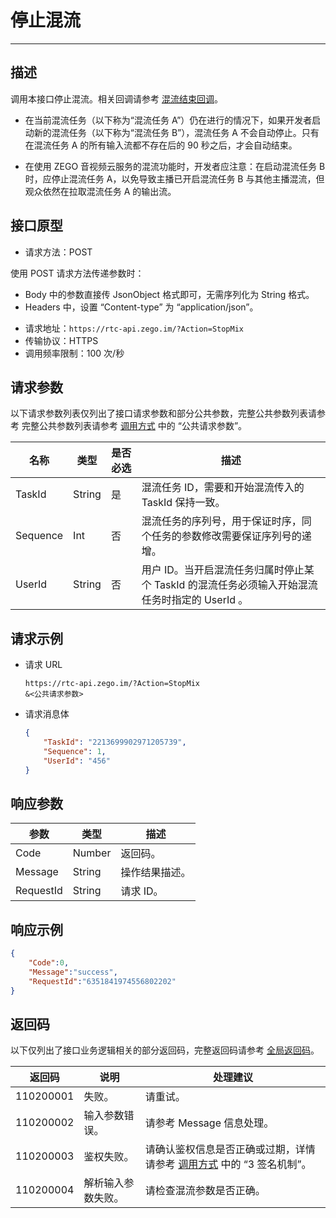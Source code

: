 # 停止混流

---

## 描述

调用本接口停止混流。相关回调请参考 [混流结束回调](https://doc-zh.zego.im/article/19684)。

<Warning title="注意">



- 在当前混流任务（以下称为“混流任务 A”）仍在进行的情况下，如果开发者启动新的混流任务（以下称为“混流任务 B”），混流任务 A 不会自动停止。只有在混流任务 A 的所有输入流都不存在后的 90 秒之后，才会自动结束。

- 在使用 ZEGO 音视频云服务的混流功能时，开发者应注意：在启动混流任务 B 时，应停止混流任务 A，以免导致主播已开启混流任务 B 与其他主播混流，但观众依然在拉取混流任务 A 的输出流。

</Warning>



## 接口原型

- 请求方法：POST

<Note title="说明">


  使用 POST 请求方法传递参数时：
   - Body 中的参数直接传 JsonObject 格式即可，无需序列化为 String 格式。
   - Headers 中，设置 “Content-type” 为 “application/json”。
  
</Note>




- 请求地址：`https://rtc-api.zego.im/?Action=StopMix`
- 传输协议：HTTPS
- 调用频率限制：100 次/秒



## 请求参数

以下请求参数列表仅列出了接口请求参数和部分公共参数，完整公共参数列表请参考 完整公共参数列表请参考 [调用方式](/real-time-voice-server/api-reference/accessing-server-apis#公共请求参数) 中的 “公共请求参数”。


<table>

<thead>
  <tr>
    <th>名称<br /></th>
    <th>类型<br /></th>
    <th>是否必选</th>
    <th>描述</th>
  </tr>
</thead>
<tbody>
  <tr>
    <td>TaskId</td>
    <td>String</td>
    <td>是</td>
    <td>混流任务 ID，需要和开始混流传入的 TaskId 保持一致。</td>
  </tr>
  <tr>
    <td>Sequence</td>
    <td>Int</td>
    <td>否</td>
    <td>混流任务的序列号，用于保证时序，同个任务的参数修改需要保证序列号的递增。</td>
  </tr>
  <tr>
    <td>UserId</td>
    <td>String</td>
    <td>否</td>
    <td>用户 ID。当开启混流任务归属时停止某个 TaskId 的混流任务必须输入开始混流任务时指定的 UserId 。</td>
  </tr>
</tbody>
</table>


## 请求示例

- 请求 URL  
    ```
    https://rtc-api.zego.im/?Action=StopMix
    &<公共请求参数>
    ```

- 请求消息体 
    ```json
    {
        "TaskId": "2213699902971205739", 
        "Sequence": 1, 
        "UserId": "456"
    }
    ```

## 响应参数


<table>

<thead>
  <tr>
    <th>参数</th>
    <th>类型</th>
    <th>描述</th>
  </tr>
</thead>
<tbody>
  <tr>
    <td>Code</td>
    <td>Number</td>
    <td>返回码。</td>
  </tr>
  <tr>
    <td>Message</td>
    <td>String</td>
    <td>操作结果描述。</td>
  </tr>
  <tr>
    <td>RequestId</td>
    <td>String</td>
    <td>请求 ID。</td>
  </tr>
</tbody>
</table>


## 响应示例

```json
{
    "Code":0,
    "Message":"success",
    "RequestId":"6351841974556802202"
}
```

## 返回码

以下仅列出了接口业务逻辑相关的部分返回码，完整返回码请参考 [全局返回码](https://doc-zh.zego.im/)。

|返回码|说明|处理建议|
|-----|------|-----|
| 110200001 | 失败。 | 请重试。 |
| 110200002 | 输入参数错误。 | 请参考 Message 信息处理。|
| 110200003 | 鉴权失败。 | 请确认鉴权信息是否正确或过期，详情请参考 <a href="https://doc-zh.zego.im/article/19458#5" target="_blank">调用方式</a> 中的 “3 签名机制”。 |
| 110200004 | 解析输入参数失败。 | 请检查混流参数是否正确。|
